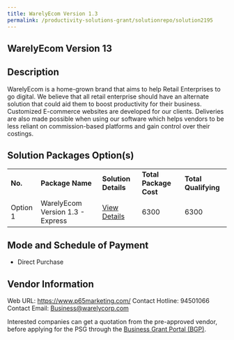 ```yaml
---
title: WarelyEcom Version 1.3
permalink: /productivity-solutions-grant/solutionrepo/solution2195
---
```


## WarelyEcom Version 13

## Description

WarelyEcom is a home-grown brand that aims to help Retail Enterprises to go digital. We believe that all retail enterprise should have an alternate solution that could aid them to boost productivity for their business. Customized E-commerce websites are developed for our clients. Deliveries are also made possible when using our software which helps vendors to be less reliant on commission-based platforms and gain control over their costings.

## Solution Packages Option(s)

<table>
<tr>
<td><b>No.</b></td>
<td><b>Package Name</b></td>
<td><b>Solution Details</b></td>
<td><b>Total Package Cost</b></td>
<td><b>Total Qualifying</b></td>
</tr>
<tr>
<td>Option 1</td>
<td>WarelyEcom Version 1.3 - Express</td>
<td><a href='https://www.gobusiness.gov.sg/images/psg/Plus65Marketing20200814_Desensitised_Annex_3_Part_1.pdf'>View Details</a></td>
<td>6300</td>
<td>6300</td>
</tr>
</table>

## Mode and Schedule of Payment

 - Direct Purchase

## Vendor Information

 Web URL: https://www.p65marketing.com/ 
Contact Hotline: 94501066 
Contact Email: Business@warelycorp.com 


Interested companies can get a quotation from the pre-approved vendor, before applying for the PSG through the <a href='https://www.businessgrants.gov.sg/'>Business Grant Portal (BGP)</a>.

<script src="/jquery/resize-tables.js"></script>
